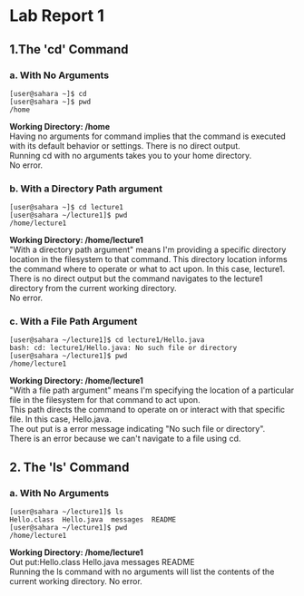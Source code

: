 # Lab Report 1
## 1.The 'cd' Command
### a. With No Arguments
```
[user@sahara ~]$ cd
[user@sahara ~]$ pwd
/home
```
**Working Directory: /home**  
Having no arguments for command implies that the command is executed with its default behavior or settings.
There is no direct output.  
Running cd with no arguments takes you to your home directory.   
No error.  


### b. With a Directory Path argument
```
[user@sahara ~]$ cd lecture1
[user@sahara ~/lecture1]$ pwd
/home/lecture1
```
**Working Directory: /home/lecture1**  
"With a directory path argument" means I'm providing a specific directory location in the filesystem to that command. This directory location informs the command where to operate or what to act upon. In this case, lecture1.  
There is no direct output but the command navigates to the lecture1 directory from the current working directory.  
No error.  


### c. With a File Path Argument
```
[user@sahara ~/lecture1]$ cd lecture1/Hello.java
bash: cd: lecture1/Hello.java: No such file or directory
[user@sahara ~/lecture1]$ pwd
/home/lecture1
```
**Working Directory: /home/lecture1**  
"With a file path argument" means I'm specifying the location of a particular file in the filesystem for that command to act upon.  
This path directs the command to operate on or interact with that specific file. In this case, Hello.java.  
The out put is a error message indicating "No such file or directory".  
There is an error because we can't navigate to a file using cd.  


## 2. The 'ls' Command
### a. With No Arguments
```
[user@sahara ~/lecture1]$ ls
Hello.class  Hello.java  messages  README
[user@sahara ~/lecture1]$ pwd
/home/lecture1
```
**Working Directory: /home/lecture1**  
Out put:Hello.class  Hello.java  messages  README  
Running the ls command with no arguments will list the contents of the current working directory. 
No error.  


